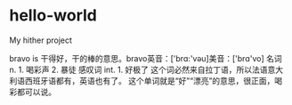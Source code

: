 # hello-world
My hither project

bravo is 干得好，干的棒的意思。bravo英音：['brɑ:'vəu]美音：['brɑ'vo] 名词 n. 1. 喝彩声 2. 暴徒 感叹词 int. 1. 好极了 这个词必然来自拉丁语，所以法语意大利语西班牙语都有，英语也有了。 这个单词就是“好”“漂亮”的意思，很正面，喝彩都可以说。

